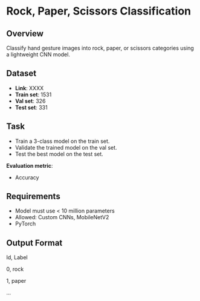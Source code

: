 # Rock, Paper, Scissors Classification

## Overview
Classify hand gesture images into rock, paper, or scissors categories using a lightweight CNN model.

## Dataset
- **Link**: XXXX
- **Train set**: 1531
- **Val set**: 326
- **Test set**: 331

## Task
- Train a 3-class model on the train set.
- Validate the trained model on the val set.
- Test the best model on the test set.

**Evaluation metric**: 
- Accuracy

## Requirements
- Model must use < 10 million parameters
- Allowed: Custom CNNs, MobileNetV2
- PyTorch

## Output Format
Id, Label

0, rock

1, paper

...

